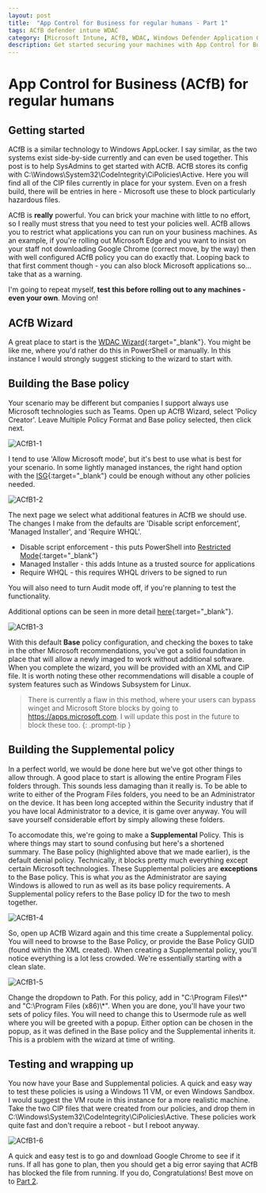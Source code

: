 ```yaml
---
layout: post
title:  "App Control for Business for regular humans - Part 1"
tags: ACfB defender intune WDAC
category: [Microsoft Intune, ACfB, WDAC, Windows Defender Application Control, App Control for Business]
description: Get started securing your machines with App Control for Business
---
```


# App Control for Business (ACfB) for regular humans
## Getting started

ACfB is a similar technology to Windows AppLocker. I say similar, as the two systems exist side-by-side currently and can even be used together. This post is to help SysAdmins to get started with ACfB. ACfB stores its config with C:\Windows\System32\CodeIntegrity\CiPolicies\Active. Here you will find all of the CIP files currently in place for your system. Even on a fresh build, there will be entries in here - Microsoft use these to block particularly hazardous files.

ACfB is **really** powerful. You can brick your machine with little to no effort, so I really must stress that you need to test your policies well. ACfB allows you to restrict what applications you can run on your business machines. As an example, if you're rolling out Microsoft Edge and you want to insist on your staff not downloading Google Chrome (correct move, by the way) then with well configured ACfB policy you can do exactly that. Looping back to that first comment though - you can also block Microsoft applications so... take that as a warning.

I'm going to repeat myself, **test this before rolling out to any machines - even your own**. Moving on!

## ACfB Wizard

A great place to start is the [WDAC Wizard](https://aka.ms/wdacwizard){:target="_blank"}. You might be like me, where you'd rather do this in PowerShell or manually. In this instance I would strongly suggest sticking to the wizard to start with.

## Building the Base policy

Your scenario may be different but companies I support always use Microsoft technologies such as Teams. Open up ACfB Wizard, select 'Policy Creator'. Leave Multiple Policy Format and Base policy selected, then click next. 

![ACfB1-1](/assets/ACfB-part1/ACfB1.png)

I tend to use 'Allow Microsoft mode', but it's best to use what is best for your scenario. In some lightly managed instances, the right hand option with the [ISG](https://learn.microsoft.com/en-us/windows/security/application-security/application-control/windows-defender-application-control/design/use-ACfB-with-intelligent-security-graph#how-does-ACfB-work-with-the-isg){:target="_blank"} could be enough without any other policies needed. 

![ACfB1-2](/assets/ACfB-part1/ACfB2.png)

The next page we select what additional features in ACfB we should use. The changes I make from the defaults are 'Disable script enforcement', 'Managed Installer', and 'Require WHQL'.

- Disable script enforcement - this puts PowerShell into [Restricted Mode](https://learn.microsoft.com/en-us/powershell/module/microsoft.powershell.core/about/about_language_modes?view=powershell-5.1#restrictedlanguage-mode){:target="_blank"}
- Managed Installer - this adds Intune as a trusted source for applications
- Require WHQL - this requires WHQL drivers to be signed to run

You will also need to turn Audit mode off, if you're planning to test the functionality.

Additional options can be seen in more detail [here](https://learn.microsoft.com/en-us/windows/security/application-security/application-control/windows-defender-application-control/design/select-types-of-rules-to-create#table-1-windows-defender-application-control-policy---policy-rule-options){:target="_blank"}.

![ACfB1-3](/assets/ACfB-part1/ACfB3.png)

With this default **Base** policy configuration, and checking the boxes to take in the other Microsoft recommendations, you've got a solid foundation in place that will allow a newly imaged to work without additional software. When you complete the wizard, you will be provided with an XML and CIP file. It is worth noting these other recommendations will disable a couple of system features such as Windows Subsystem for Linux.

> There is currently a flaw in this method, where your users can bypass winget and Microsoft Store blocks by going to https://apps.microsoft.com. I will update this post in the future to block these too.
{: .prompt-tip }

## Building the Supplemental policy

In a perfect world, we would be done here but we've got other things to allow through. A good place to start is allowing the entire Program Files folders through. This sounds less damaging than it really is. To be able to write to either of the Program Files folders, you need to be an Administrator on the device. It has been long accepted within the Security industry that if you have local Administrator to a device, it is game over anyway. You will save yourself considerable effort by simply allowing these folders.

To accomodate this, we're going to make a **Supplemental** Policy. This is where things may start to sound confusing but here's a shortened summary. The Base policy (highlighted above that we made earlier), is the default denial policy. Technically, it blocks pretty much everything except certain Microsoft technologies. These Supplemental policies are **exceptions** to the Base policy. This is what *you* as the Administrator are saying Windows is allowed to run as well as its base policy requirements. A Supplemental policy refers to the Base policy ID for the two to mesh together.

![ACfB1-4](/assets/ACfB-part1/ACfB4.png)

So, open up ACfB Wizard again and this time create a Supplemental policy. You will need to browse to the Base Policy, or provide the Base Policy GUID (found within the XML created). When creating a Supplemental policy, you'll notice everything is a lot less crowded. We're essentially starting with a clean slate. 

![ACfB1-5](/assets/ACfB-part1/ACfB5.png)

Change the dropdown to Path. For this policy, add in "C:\Program Files\\\*" and "C:\Program Files (x86)\\\*". When you are done, you'll have your two sets of policy files. You will need to change this to Usermode rule as well where you will be greeted with a popup. Either option can be chosen in the popup, as it was defined in the Base policy and the Supplemental inherits it. This is a problem with the wizard at time of writing. 

## Testing and wrapping up

You now have your Base and Supplemental policies. A quick and easy way to test these policies is using a Windows 11 VM, or even Windows Sandbox. I would suggest the VM route in this instance for a more realistic machine. Take the two CIP files that were created from our policies, and drop them in C:\Windows\System32\CodeIntegrity\CiPolicies\Active. These policies work quite fast and don't require a reboot - but I reboot anyway. 

![ACfB1-6](/assets/ACfB-part1/ACfB6.png)

A quick and easy test is to go and download Google Chrome to see if it runs. If all has gone to plan, then you should get a big error saying that ACfB has blocked the file from running. If you do, Congratulations! Best move on to [Part 2](/ACfB-for-regular-humans-part-2).